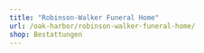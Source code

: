 ```yaml
---
title: "Robinson-Walker Funeral Home"
url: /oak-harbor/robinson-walker-funeral-home/
shop: Bestattungen
---
```

